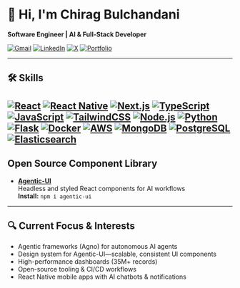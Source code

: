 # 👋 Hi, I'm Chirag Bulchandani

**Software Engineer | AI & Full-Stack Developer**

[![Gmail](https://img.shields.io/badge/Gmail-D14836?style=flat-square&logo=gmail&logoColor=white)](mailto:chiragb3101@gmail.com)
[![LinkedIn](https://img.shields.io/badge/LinkedIn-0A66C2?style=flat-square&logo=linkedin&logoColor=white)](https://www.linkedin.com/in/chiragb3101/)
[![X](https://img.shields.io/badge/X-1DA1F2?style=flat-square&logo=x-twitter&logoColor=white)](https://x.com/ChiragBulchand7)
[![Portfolio](https://img.shields.io/badge/Portfolio-10B981?style=flat-square&logo=about-dot-me&logoColor=white)](https://chirag-bulchandani.vercel.app/)

---

## 🛠️ Skills

[![React](https://img.shields.io/badge/React-61DAFB?style=flat-square&logo=react&logoColor=black)]()
[![React Native](https://img.shields.io/badge/React_Native-20232A?style=flat-square&logo=react&logoColor=61DAFB)](https://reactnative.dev/)
[![Next.js](https://img.shields.io/badge/Next.js-000000?style=flat-square&logo=nextdotjs&logoColor=white)]()
[![TypeScript](https://img.shields.io/badge/TypeScript-3178C6?style=flat-square&logo=typescript&logoColor=white)]()
[![JavaScript](https://img.shields.io/badge/JavaScript-F7DF1E?style=flat-square&logo=javascript&logoColor=black)]()
[![TailwindCSS](https://img.shields.io/badge/TailwindCSS-06B6D4?style=flat-square&logo=tailwindcss&logoColor=white)]()
[![Node.js](https://img.shields.io/badge/Node.js-339933?style=flat-square&logo=node-dot-js&logoColor=white)]()
[![Python](https://img.shields.io/badge/Python-3776AB?style=flat-square&logo=python&logoColor=white)]()
[![Flask](https://img.shields.io/badge/Flask-000000?style=flat-square&logo=flask&logoColor=white)]()
[![Docker](https://img.shields.io/badge/Docker-2496ED?style=flat-square&logo=docker&logoColor=white)]()
[![AWS](https://img.shields.io/badge/AWS-232F3E?style=flat-square&logo=amazonaws&logoColor=white)]()
[![MongoDB](https://img.shields.io/badge/MongoDB-47A248?style=flat-square&logo=mongodb&logoColor=white)]()
[![PostgreSQL](https://img.shields.io/badge/PostgreSQL-4169E1?style=flat-square&logo=postgresql&logoColor=white)]()
[![Elasticsearch](https://img.shields.io/badge/Elasticsearch-005571?style=flat-square&logo=elasticsearch&logoColor=white)]()
---

## Open Source Component Library

- **[Agentic-UI](https://github.com/agenticui/agentic-ui)**  
  Headless and styled React components for AI workflows  
  **Install:** `npm i agentic-ui`

---

## 🔍 Current Focus & Interests

- Agentic frameworks (Agno) for autonomous AI agents  
- Design system for Agentic-UI—scalable, consistent UI components  
- High-performance dashboards (35M+ records)  
- Open-source tooling & CI/CD workflows  
- React Native mobile apps with AI chatbots & notifications
